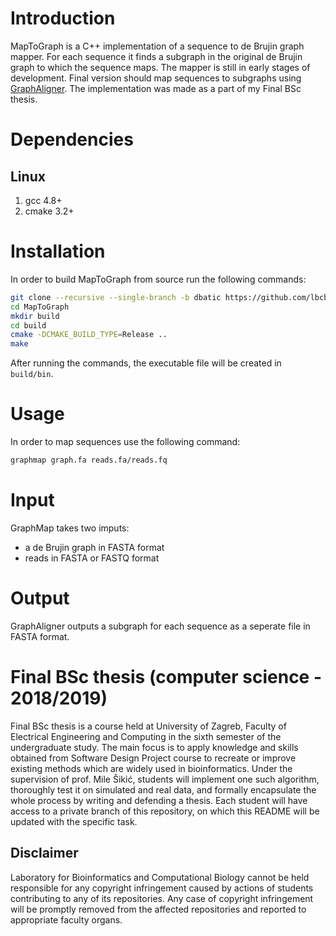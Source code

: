 # Introduction

MapToGraph is a C++ implementation of a sequence to de Brujin graph mapper. For each sequence it finds a subgraph in the original de Brujin graph to which the sequence maps. The mapper is still in early stages of development. Final version should map sequences to subgraphs using [GraphAligner][gl]. The implementation was made as a part of my Final BSc thesis.

# Dependencies

## Linux

1. gcc 4.8+
2. cmake 3.2+

# Installation

In order to build MapToGraph from source run the following commands:

```bash
git clone --recursive --single-branch -b dbatic https://github.com/lbcb-edu/BSc-thesis-18-19.git MapToGraph
cd MapToGraph
mkdir build
cd build
cmake -DCMAKE_BUILD_TYPE=Release ..
make
```

After running the commands, the executable file will be created in `build/bin`.

# Usage

In order to map sequences use the following command:
```bash 
graphmap graph.fa reads.fa/reads.fq
```

# Input

GraphMap takes two imputs:
- a de Brujin graph in FASTA format
- reads in FASTA or FASTQ format

# Output

GraphAligner outputs a subgraph for each sequence as a seperate file in FASTA format.

# Final BSc thesis (computer science - 2018/2019)

Final BSc thesis is a course held at University of Zagreb, Faculty of Electrical Engineering and Computing in the sixth semester of the undergraduate study. The main focus is to apply knowledge and skills obtained from Software Design Project course to recreate or improve existing methods which are widely used in bioinformatics. Under the supervision of prof. Mile Šikić, students will implement one such algorithm, thoroughly test it on simulated and real data, and formally encapsulate the whole process by writing and defending a thesis. Each student will have access to a private branch of this repository, on which this README will be updated with the specific task.

## Disclaimer

Laboratory for Bioinformatics and Computational Biology cannot be held responsible for any copyright infringement caused by actions of students contributing to any of its repositories. Any case of copyright infringement will be promptly removed from the affected repositories and reported to appropriate faculty organs.

[gl]: https://github.com/maickrau/GraphAligner
[fasta]: https://en.wikipedia.org/wiki/FASTA_format

